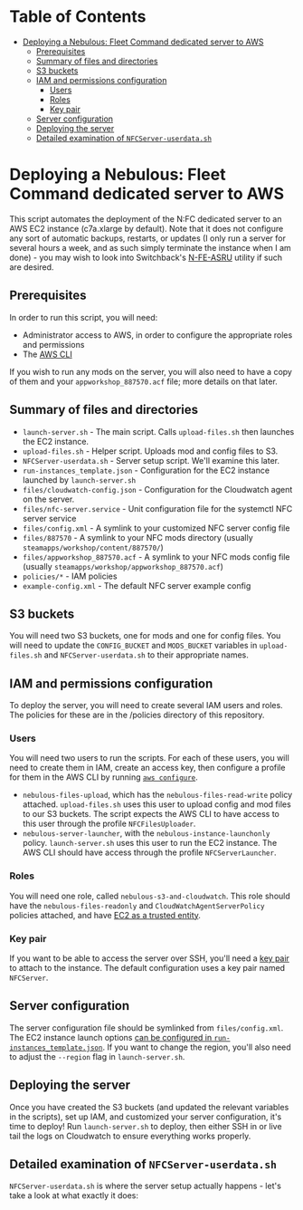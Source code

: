 # Table of Contents

- [Deploying a Nebulous: Fleet Command dedicated server to AWS](#deploying-a-nebulous--fleet-command-dedicated-server-to-aws)
  * [Prerequisites](#prerequisites)
  * [Summary of files and directories](#summary-of-files-and-directories)
  * [S3 buckets](#s3-buckets)
  * [IAM and permissions configuration](#iam-and-permissions-configuration)
    + [Users](#users)
    + [Roles](#roles)
    + [Key pair](#key-pair)
  * [Server configuration](#server-configuration)
  * [Deploying the server](#deploying-the-server)
  * [Detailed examination of `NFCServer-userdata.sh`](#detailed-examination-of--nfcserver-userdatash-)

# Deploying a Nebulous: Fleet Command dedicated server to AWS

This script automates the deployment of the N:FC dedicated server to an AWS EC2 instance (c7a.xlarge by default). Note that it does not configure any sort of automatic backups, restarts, or updates (I only run a server for several hours a week, and as such simply terminate the instance when I am done) - you may wish to look into Switchback's [N-FE-ASRU](https://github.com/switchback028/N-FE-ASRU/) utility if such are desired.

## Prerequisites

In order to run this script, you will need:
- Administrator access to AWS, in order to configure the appropriate roles and permissions
- The [AWS CLI](https://aws.amazon.com/cli/)

If you wish to run any mods on the server, you will also need to have a copy of them and your `appworkshop_887570.acf` file; more details on that later.

## Summary of files and directories

- `launch-server.sh` - The main script. Calls `upload-files.sh` then launches the EC2 instance.
- `upload-files.sh` - Helper script. Uploads mod and config files to S3.
- `NFCServer-userdata.sh` - Server setup script. We'll examine this later.
- `run-instances_template.json` - Configuration for the EC2 instance launched by `launch-server.sh`
- `files/cloudwatch-config.json` - Configuration for the Cloudwatch agent on the server.
- `files/nfc-server.service` - Unit configuration file for the systemctl NFC server service
- `files/config.xml` - A symlink to your customized NFC server config file
- `files/887570` - A symlink to your NFC mods directory (usually `steamapps/workshop/content/887570/`)
- `files/appworkshop_887570.acf` - A symlink to your NFC mods config file (usually `steamapps/workshop/appworkshop_887570.acf`)
- `policies/*` - IAM policies
- `example-config.xml` - The default NFC server example config

## S3 buckets

You will need two S3 buckets, one for mods and one for config files. You will need to update the `CONFIG_BUCKET` and `MODS_BUCKET` variables in `upload-files.sh` and `NFCServer-userdata.sh` to their appropriate names.

## IAM and permissions configuration

To deploy the server, you will need to create several IAM users and roles. The policies for these are in the /policies directory of this repository.

### Users

You will need two users to run the scripts. For each of these users, you will need to create them in IAM, create an access key, then configure a profile for them in the AWS CLI by running [`aws configure`](https://awscli.amazonaws.com/v2/documentation/api/latest/reference/configure/index.html).
- `nebulous-files-upload`, which has the `nebulous-files-read-write` policy attached. `upload-files.sh` uses this user to upload config and mod files to our S3 buckets. The script expects the AWS CLI to have access to this user through the profile `NFCFilesUploader`.
- `nebulous-server-launcher`, with the `nebulous-instance-launchonly` policy. `launch-server.sh` uses this user to run the EC2 instance. The AWS CLI should have access through the profile `NFCServerLauncher`.

### Roles

You will need one role, called `nebulous-s3-and-cloudwatch`. This role should have the `nebulous-files-readonly` and `CloudWatchAgentServerPolicy` policies attached, and have [EC2 as a trusted entity](https://docs.aws.amazon.com/IAM/latest/UserGuide/id_roles_create_for-service.html#roles-creatingrole-service-console).

### Key pair

If you want to be able to access the server over SSH, you'll need a [key pair](https://docs.aws.amazon.com/AWSEC2/latest/UserGuide/ec2-key-pairs.html) to attach to the instance. The default configuration uses a key pair named `NFCServer`.

## Server configuration

The server configuration file should be symlinked from `files/config.xml`. The EC2 instance launch options [can be configured in `run-instances_template.json`](https://awscli.amazonaws.com/v2/documentation/api/2.0.34/reference/ec2/run-instances.html). If you want to change the region, you'll also need to adjust the `--region` flag in `launch-server.sh`.

## Deploying the server

Once you have created the S3 buckets (and updated the relevant variables in the scripts), set up IAM, and customized your server configuration, it's time to deploy! Run `launch-server.sh` to deploy, then either SSH in or live tail the logs on Cloudwatch to ensure everything works properly.

## Detailed examination of `NFCServer-userdata.sh`

`NFCServer-userdata.sh` is where the server setup actually happens - let's take a look at what exactly it does:



